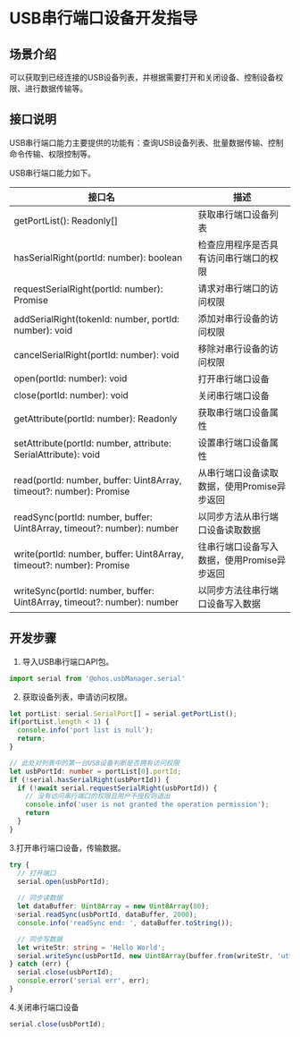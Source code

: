 # USB串行端口设备开发指导

## 场景介绍

可以获取到已经连接的USB设备列表，并根据需要打开和关闭设备、控制设备权限、进行数据传输等。

## 接口说明

USB串行端口能力主要提供的功能有：查询USB设备列表、批量数据传输、控制命令传输、权限控制等。

USB串行端口能力如下。

| 接口名                                                                          | 描述                        |
|------------------------------------------------------------------------------|---------------------------|
| getPortList(): Readonly<SerialPort>[]                                        | 获取串行端口设备列表                |
| hasSerialRight(portId: number): boolean                                      | 检查应用程序是否具有访问串行端口的权限       |
| requestSerialRight(portId: number): Promise<boolean>                         | 请求对串行端口的访问权限              |
| addSerialRight(tokenId: number, portId: number): void                        | 添加对串行设备的访问权限              |
| cancelSerialRight(portId: number): void                                      | 移除对串行设备的访问权限              |
| open(portId: number): void                                                   | 打开串行端口设备                  |
| close(portId: number): void                                                  | 关闭串行端口设备                  |
| getAttribute(portId: number): Readonly<SerialAttribute>                      | 获取串行端口设备属性                |
| setAttribute(portId: number, attribute: SerialAttribute): void               | 设置串行端口设备属性                |
| read(portId: number, buffer: Uint8Array, timeout?: number): Promise<number>  | 从串行端口设备读取数据，使用Promise异步返回 |
| readSync(portId: number, buffer: Uint8Array, timeout?: number): number       | 以同步方法从串行端口设备读取数据          |
| write(portId: number, buffer: Uint8Array, timeout?: number): Promise<number> | 往串行端口设备写入数据，使用Promise异步返回 |
| writeSync(portId: number, buffer: Uint8Array, timeout?: number): number      | 以同步方法往串行端口设备写入数据          |

## 开发步骤

1. 导入USB串行端口API包。

```ts
import serial from '@ohos.usbManager.serial'
```

2. 获取设备列表，申请访问权限。

```ts
let portList: serial.SerialPort[] = serial.getPortList();
if(portList.length < 1) {
  console.info('port list is null');
  return;
}

// 此处对列表中的第一台USB设备判断是否拥有访问权限
let usbPortId: number = portList[0].portId;
if (!serial.hasSerialRight(usbPortId)) {
  if (!await serial.requestSerialRight(usbPortId)) {
    // 没有访问串行端口的权限且用户不授权则退出
    console.info('user is not granted the operation permission');
    return
  }
}
```

3.打开串行端口设备，传输数据。

```ts
try {
  // 打开端口
  serial.open(usbPortId);
  
  // 同步读数据
  let dataBuffer: Uint8Array = new Uint8Array(80);
  serial.readSync(usbPortId, dataBuffer, 2000);
  console.info('readSync end: ', dataBuffer.toString());

  // 同步写数据
  let writeStr: string = 'Hello World';
  serial.writeSync(usbPortId, new Uint8Array(buffer.from(writeStr, 'utf-8').buffer), 500);
} catch (err) {
  serial.close(usbPortId);
  console.error('serial err', err);
}
```

4.关闭串行端口设备
```ts
serial.close(usbPortId);
```
